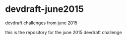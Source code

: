 # devdraft-june2015
devdraft challenges from june 2015

this is the repository for the june 2015 devdraft challenge
